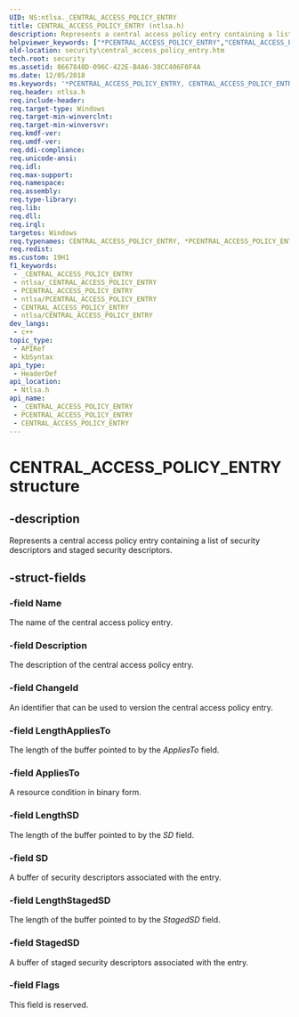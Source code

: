```yaml
---
UID: NS:ntlsa._CENTRAL_ACCESS_POLICY_ENTRY
title: CENTRAL_ACCESS_POLICY_ENTRY (ntlsa.h)
description: Represents a central access policy entry containing a list of security descriptors and staged security descriptors.
helpviewer_keywords: ["*PCENTRAL_ACCESS_POLICY_ENTRY","CENTRAL_ACCESS_POLICY_ENTRY","CENTRAL_ACCESS_POLICY_ENTRY structure [Security]","PCENTRAL_ACCESS_POLICY_ENTRY","PCENTRAL_ACCESS_POLICY_ENTRY structure pointer [Security]","_CENTRAL_ACCESS_POLICY_ENTRY","ntlsa/CENTRAL_ACCESS_POLICY_ENTRY","ntlsa/PCENTRAL_ACCESS_POLICY_ENTRY","security.central_access_policy_entry"]
old-location: security\central_access_policy_entry.htm
tech.root: security
ms.assetid: 8667848D-096C-422E-B4A6-38CC406F0F4A
ms.date: 12/05/2018
ms.keywords: '*PCENTRAL_ACCESS_POLICY_ENTRY, CENTRAL_ACCESS_POLICY_ENTRY, CENTRAL_ACCESS_POLICY_ENTRY structure [Security], PCENTRAL_ACCESS_POLICY_ENTRY, PCENTRAL_ACCESS_POLICY_ENTRY structure pointer [Security], _CENTRAL_ACCESS_POLICY_ENTRY, ntlsa/CENTRAL_ACCESS_POLICY_ENTRY, ntlsa/PCENTRAL_ACCESS_POLICY_ENTRY, security.central_access_policy_entry'
req.header: ntlsa.h
req.include-header: 
req.target-type: Windows
req.target-min-winverclnt: 
req.target-min-winversvr: 
req.kmdf-ver: 
req.umdf-ver: 
req.ddi-compliance: 
req.unicode-ansi: 
req.idl: 
req.max-support: 
req.namespace: 
req.assembly: 
req.type-library: 
req.lib: 
req.dll: 
req.irql: 
targetos: Windows
req.typenames: CENTRAL_ACCESS_POLICY_ENTRY, *PCENTRAL_ACCESS_POLICY_ENTRY
req.redist: 
ms.custom: 19H1
f1_keywords:
 - _CENTRAL_ACCESS_POLICY_ENTRY
 - ntlsa/_CENTRAL_ACCESS_POLICY_ENTRY
 - PCENTRAL_ACCESS_POLICY_ENTRY
 - ntlsa/PCENTRAL_ACCESS_POLICY_ENTRY
 - CENTRAL_ACCESS_POLICY_ENTRY
 - ntlsa/CENTRAL_ACCESS_POLICY_ENTRY
dev_langs:
 - c++
topic_type:
 - APIRef
 - kbSyntax
api_type:
 - HeaderDef
api_location:
 - Ntlsa.h
api_name:
 - _CENTRAL_ACCESS_POLICY_ENTRY
 - PCENTRAL_ACCESS_POLICY_ENTRY
 - CENTRAL_ACCESS_POLICY_ENTRY
---
```


# CENTRAL_ACCESS_POLICY_ENTRY structure


## -description

Represents a central access policy entry containing a list of security descriptors and staged security descriptors.

## -struct-fields

### -field Name

The name of the central access policy entry.

### -field Description

The description of the central access policy entry.

### -field ChangeId

An identifier that can be used to version the central access policy entry.

### -field LengthAppliesTo

The length of the buffer pointed to by the <i>AppliesTo</i> field.

### -field AppliesTo

A resource condition in binary form.

### -field LengthSD

The length of the buffer pointed to by the <i>SD</i> field.

### -field SD

A buffer of security descriptors associated with the entry.

### -field LengthStagedSD

The length of the buffer pointed to by the <i>StagedSD</i> field.

### -field StagedSD

A buffer of staged security descriptors associated with the entry.

### -field Flags

This field is reserved.

